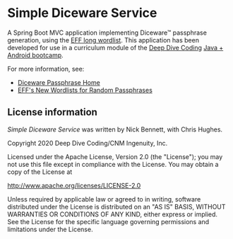 # Simple Diceware Service

A Spring Boot MVC application implementing Diceware&trade; passphrase generation, using the [EFF long wordlist](https://www.eff.org/files/2016/07/18/eff_large_wordlist.txt). This application has been developed for use in a curriculum module of the [Deep Dive Coding](https://deepdivecoding.com/) [Java + Android bootcamp](https://deepdivecoding.com/java-android/).

For more information, see:

* [Diceware Passphrase Home](https://www.diceware.com)
* [EFF's New Wordlists for Random Passphrases](https://www.eff.org/deeplinks/2016/07/new-wordlists-random-passphrases)

## License information

_Simple Diceware Service_ was written by Nick Bennett, with Chris Hughes.

Copyright 2020 Deep Dive Coding/CNM Ingenuity, Inc.

Licensed under the Apache License, Version 2.0 (the "License");
you may not use this file except in compliance with the License.
You may obtain a copy of the License at

<http://www.apache.org/licenses/LICENSE-2.0>

Unless required by applicable law or agreed to in writing, software
distributed under the License is distributed on an "AS IS" BASIS,
WITHOUT WARRANTIES OR CONDITIONS OF ANY KIND, either express or implied.
See the License for the specific language governing permissions and
limitations under the License.
